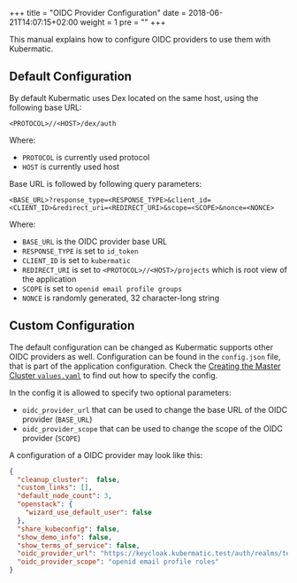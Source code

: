 +++
title = "OIDC Provider Configuration"
date = 2018-06-21T14:07:15+02:00
weight = 1
pre = "<b></b>"
+++

This manual explains how to configure OIDC providers to use them with Kubermatic.

## Default Configuration

By default Kubermatic uses Dex located on the same host, using the following base URL:

```plaintext
<PROTOCOL>//<HOST>/dex/auth
```

Where:

- `PROTOCOL` is currently used protocol
- `HOST` is currently used host

Base URL is followed by following query parameters:

```plaintext
<BASE_URL>?response_type=<RESPONSE_TYPE>&client_id=<CLIENT_ID>&redirect_uri=<REDIRECT_URI>&scope=<SCOPE>&nonce=<NONCE>
```

Where:

- `BASE_URL` is the OIDC provider base URL
- `RESPONSE_TYPE` is set to `id_token`
- `CLIENT_ID` is set to `kubermatic`
- `REDIRECT_URI` is set to `<PROTOCOL>//<HOST>/projects` which is root view of the application
- `SCOPE` is set to `openid email profile groups`
- `NONCE` is randomly generated, 32 character-long string

## Custom Configuration

The default configuration can be changed as Kubermatic supports other OIDC providers as well.
Configuration can be found in the `config.json` file, that is part of the application
configuration. Check the [Creating the Master Cluster `values.yaml`](../../installation/install_kubermatic/_manual/#creating-the-master-cluster-values-yaml)
to find out how to specify the config.

In the config it is allowed to specify two optional parameters:

- `oidc_provider_url` that can be used to change the base URL of the OIDC provider (`BASE_URL`)
- `oidc_provider_scope` that can be used to change the scope of the OIDC provider (`SCOPE`)

A configuration of a OIDC provider may look like this:

```json
{
  "cleanup_cluster":  false,
  "custom_links": [],
  "default_node_count": 3,
  "openstack": {
    "wizard_use_default_user": false
  },
  "share_kubeconfig": false,
  "show_demo_info": false,
  "show_terms_of_service": false,
  "oidc_provider_url": "https://keycloak.kubermatic.test/auth/realms/test/protocol/openid-connect/auth",
  "oidc_provider_scope": "openid email profile roles"
}
```
